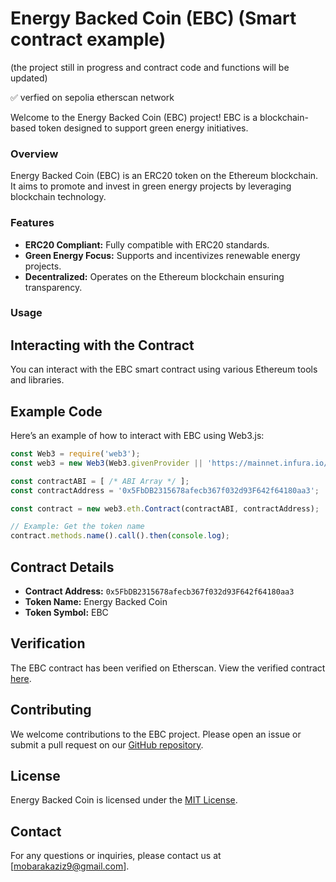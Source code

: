 # Energy Backed Coin (EBC) (Smart contract example)

(the project still in progress and contract code and functions will be updated)

✅ verfied on sepolia etherscan network

Welcome to the Energy Backed Coin (EBC) project! EBC is a blockchain-based token designed to support green energy initiatives.

### Overview

Energy Backed Coin (EBC) is an ERC20 token on the Ethereum blockchain. It aims to promote and invest in green energy projects by leveraging blockchain technology.

### Features

- **ERC20 Compliant:** Fully compatible with ERC20 standards.
- **Green Energy Focus:** Supports and incentivizes renewable energy projects.
- **Decentralized:** Operates on the Ethereum blockchain ensuring transparency.

### Usage

## Interacting with the Contract

You can interact with the EBC smart contract using various Ethereum tools and libraries.

## Example Code

Here’s an example of how to interact with EBC using Web3.js:

```javascript
const Web3 = require('web3');
const web3 = new Web3(Web3.givenProvider || 'https://mainnet.infura.io/v3/YOUR_INFURA_PROJECT_ID');

const contractABI = [ /* ABI Array */ ];
const contractAddress = '0x5FbDB2315678afecb367f032d93F642f64180aa3';

const contract = new web3.eth.Contract(contractABI, contractAddress);

// Example: Get the token name
contract.methods.name().call().then(console.log);
```

## Contract Details

- **Contract Address:** `0x5FbDB2315678afecb367f032d93F642f64180aa3`
- **Token Name:** Energy Backed Coin
- **Token Symbol:** EBC

## Verification

The EBC contract has been verified on Etherscan. View the verified contract [here](https://etherscan.io/address/0x5FbDB2315678afecb367f032d93F642f64180aa3).

## Contributing

We welcome contributions to the EBC project. Please open an issue or submit a pull request on our [GitHub repository](https://github.com/azizmobarak/energy-backed-coin).

## License

Energy Backed Coin is licensed under the [MIT License](LICENSE).

## Contact

For any questions or inquiries, please contact us at [mobarakaziz9@gmail.com].
